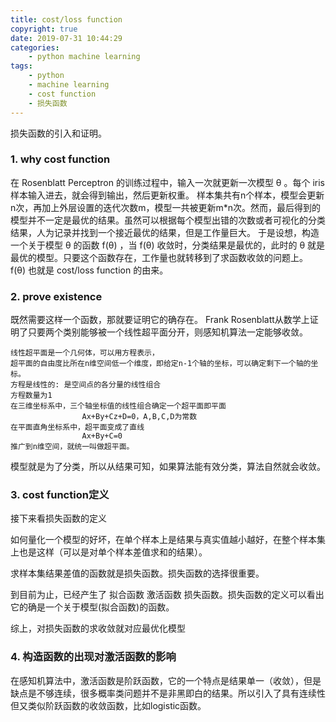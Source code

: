 ```yaml
---
title: cost/loss function
copyright: true
date: 2019-07-31 10:44:29
categories:
    - python machine learning
tags:
    - python
    - machine learning
    - cost function
    - 损失函数
---
```

损失函数的引入和证明。

<!-- more -->

### **1. why cost function**

在 Rosenblatt Perceptron 的训练过程中，输入一次就更新一次模型 θ 。每个
 iris 样本输入进去，就会得到输出，然后更新权重。
样本集共有n个样本，模型会更新n次，再加上外层设置的迭代次数m，模型一共被更新m*n次。然而，最后得到的模型并不一定是最优的结果。虽然可以根据每个模型出错的次数或者可视化的分类结果，人为记录并找到一个接近最优的结果，但是工作量巨大。
于是设想，构造一个关于模型 θ 的函数 f(θ) ，当 f(θ) 收敛时，分类结果是最优的，此时的 θ 就是最优的模型。只要这个函数存在，工作量也就转移到了求函数收敛的问题上。 f(θ) 也就是 cost/loss function 的由来。

### **2. prove existence**

既然需要这样一个函数，那就要证明它的确存在。
Frank Rosenblatt从数学上证明了只要两个类别能够被一个线性超平面分开，则感知机算法一定能够收敛。
```
线性超平面是一个几何体，可以用方程表示，
超平面的自由度比所在n维空间低一个维度，即给定n-1个轴的坐标，可以确定剩下一个轴的坐标。
方程是线性的: 是空间点的各分量的线性组合
方程数量为1
在三维坐标系中，三个轴坐标值的线性组合确定一个超平面即平面
                Ax+By+Cz+D=0，A,B,C,D为常数
在平面直角坐标系中，超平面变成了直线
                Ax+By+C=0
推广到n维空间，就统一叫做超平面。
```
模型就是为了分类，所以从结果可知，如果算法能有效分类，算法自然就会收敛。

### **3. cost function定义**

接下来看损失函数的定义

如何量化一个模型的好坏，在单个样本上是结果与真实值越小越好，在整个样本集上也是这样（可以是对单个样本差值求和的结果）。

求样本集结果差值的函数就是损失函数。损失函数的选择很重要。

到目前为止，已经产生了 拟合函数 激活函数 损失函数。损失函数的定义可以看出它的确是一个关于模型(拟合函数)的函数。

综上，对损失函数的求收敛就对应最优化模型

### **4. 构造函数的出现对激活函数的影响**

在感知机算法中，激活函数是阶跃函数，它的一个特点是结果单一（收敛），但是缺点是不够连续，很多概率类问题并不是非黑即白的结果。所以引入了具有连续性但又类似阶跃函数的收敛函数，比如logistic函数。​​